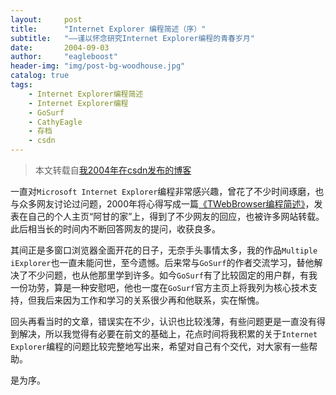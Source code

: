 ```yaml
---
layout:     post
title:      "Internet Explorer 编程简述（序）"
subtitle:   "——谨以怀念研究Internet Explorer编程的青春岁月"
date:       2004-09-03
author:     "eagleboost"
header-img: "img/post-bg-woodhouse.jpg"
catalog: true
tags:
    - Internet Explorer编程简述
    - Internet Explorer编程
    - GoSurf
    - CathyEagle
    - 存档
    - csdn
---
```


> 本文转载自[我2004年在csdn发布的博客](https://blog.csdn.net/CathyEagle/article/details/94023)

一直对`Microsoft Internet Explorer`编程非常感兴趣，曾花了不少时间琢磨，也与众多网友讨论过问题，2000年将心得写成一篇[《TWebBrowser编程简述》](https://blog.csdn.net/CathyEagle/article/details/93984)，发表在自己的个人主页“阿甘的家”上，得到了不少网友的回应，也被许多网站转载。此后相当长的时间内不断回答网友的提问，收获良多。

其间正是多窗口浏览器全面开花的日子，无奈手头事情太多，我的作品`Multiple iExplorer`也一直未能问世，至今遗憾。后来常与`GoSurf`的作者交流学习，替他解决了不少问题，也从他那里学到许多。如今`GoSurf`有了比较固定的用户群，有我一份功劳，算是一种安慰吧，他也一度在`GoSurf`官方主页上将我列为核心技术支持，但我后来因为工作和学习的关系很少再和他联系，实在惭愧。

回头再看当时的文章，错误实在不少，认识也比较浅薄，有些问题更是一直没有得到解决，所以我觉得有必要在前文的基础上，花点时间将我积累的关于`Internet Explorer`编程的问题比较完整地写出来，希望对自己有个交代，对大家有一些帮助。

是为序。
